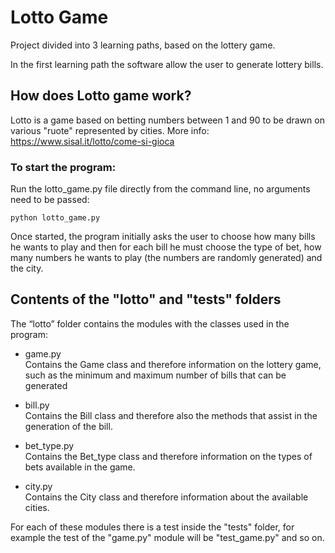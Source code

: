 # Lotto Game
Project divided into 3 learning paths, based on the lottery game.

In the first learning path the software allow the user to generate lottery bills.
## How does Lotto game work?
Lotto is a game based on betting numbers between 1 and 90 to be drawn on various "ruote" represented by cities. More info: https://www.sisal.it/lotto/come-si-gioca
### To start the program:
Run the lotto_game.py file directly from the command line, no arguments need to be passed:
```
python lotto_game.py
```
Once started, the program initially asks the user to choose how many bills he wants to play and then for each bill he must choose the type of bet, how many numbers he wants to play (the numbers are randomly generated) and the city.
## Contents of the "lotto" and "tests" folders
The “lotto” folder contains the modules with the classes used in the program:
* game.py  
Contains the Game class and therefore information on the lottery game, such as the minimum and maximum number of bills that can be generated

* bill.py  
Contains the Bill class and therefore also the methods that assist in the generation of the bill.

* bet_type.py  
Contains the Bet_type class and therefore information on the types of bets available in the game.

* city.py  
Contains the City class and therefore information about the available cities.

For each of these modules there is a test inside the "tests" folder, for example the test of the "game.py" module will be "test_game.py" and so on.
